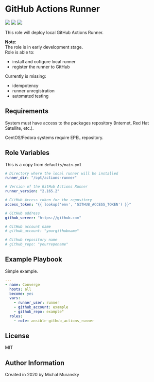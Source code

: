 GitHub Actions Runner
=========

<a href="https://galaxy.ansible.com/monolithprojects/system_update"><img src="https://img.shields.io/ansible/quality/46110?style=flat&logo=ansible"/></a> 
<a href="https://galaxy.ansible.com/monolithprojects/system_update"><img src="https://img.shields.io/ansible/role/d/46110"/></a> 
<a href="https://github.com/MonolithProjects/ansible-github_actions_runner/blob/master/LICENSE"><img src="https://img.shields.io/github/license/MonolithProjects/ansible-github_actions_runner"/></a>

This role will deploy local GitHub Actions Runner.

**Note:**  
The role is in early development stage.  
Role is able to:
- install and cofigure local runner
- register the runner to GitHub

Currently is missing:
- idempotency
- runner unregistration
- automated testing

Requirements
------------

System must have access to the packages repository (Internet, Red Hat Satellite, etc.).

CentOS/Fedora systems require EPEL repository.


Role Variables
--------------

This is a copy from `defaults/main.yml`

```yaml
# Directory where the local runner will be installed
runner_dir: "/opt/actions-runner"

# Version of the GitHub Actions Runner
runner_version: "2.165.2"

# GitHub Access token for the repository
access_token: "{{ lookup('env', 'GITHUB_ACCESS_TOKEN') }}"

# GitHub address
github_server: "https://github.com"

# GitHub account name
# github_account: "yourgithubname"

# Github repository name
# github_repo: "yourreponame"
```

Example Playbook
----------------

Simple example.

```yaml
---
- name: Converge
  hosts: all
  become: yes
  vars:
    - runner_user: runner
    - github_account: example
    - github_repo: example"
  roles:
    - role: ansible-github_actions_runner
```

License
-------

MIT

Author Information
------------------

Created in 2020 by Michal Muransky